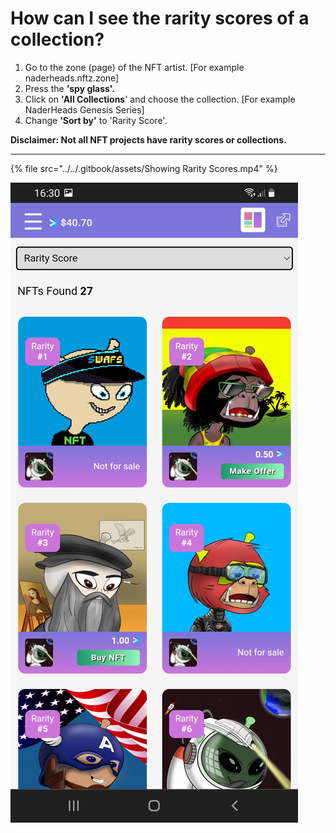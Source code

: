 # How can I see the rarity scores of a collection?

1. Go to the zone (page) of the NFT artist. \[For example naderheads.nftz.zone]
2. Press the **'spy glass'.**
3. Click on **'All Collections**' and choose the collection. \[For example NaderHeads Genesis Series]
4. Change **'Sort by'** to 'Rarity Score'.

**Disclaimer: Not all NFT projects have rarity scores or collections.**

****

{% file src="../../.gitbook/assets/Showing Rarity Scores.mp4" %}

![](<../../.gitbook/assets/Rarity Scores.jpg>)
